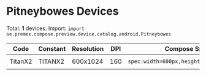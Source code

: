 # Pitneybowes Devices

Total: **1** devices. Import: `import se.premex.compose.preview.device.catalog.android.Pitneybowes`

| Code | Constant | Resolution | DPI | Compose Spec | Preview Usage |
|------|----------|------------|-----|-------------|---------------|
| TitanX2 | TITANX2 | 600x1024 | 160 | `spec:width=600px,height=1024px,dpi=160` | `@Preview(device = Pitneybowes.TITANX2)` |

<!-- Generated automatically. Do not edit manually. -->
